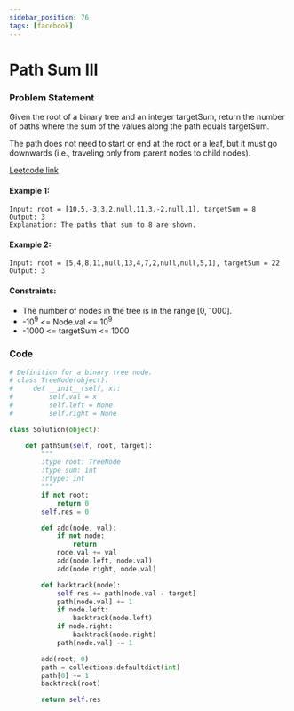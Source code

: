 ```yaml
---
sidebar_position: 76
tags: [facebook]
---
```


# Path Sum III

### Problem Statement

Given the root of a binary tree and an integer targetSum, return the number of paths where the sum of the values along the path equals targetSum.

The path does not need to start or end at the root or a leaf, but it must go downwards (i.e., traveling only from parent nodes to child nodes).

[Leetcode link](https://leetcode.com/problems/path-sum-iii/)

#### Example 1:

```
Input: root = [10,5,-3,3,2,null,11,3,-2,null,1], targetSum = 8
Output: 3
Explanation: The paths that sum to 8 are shown.
```

#### Example 2:

```
Input: root = [5,4,8,11,null,13,4,7,2,null,null,5,1], targetSum = 22
Output: 3
```

#### Constraints:

- The number of nodes in the tree is in the range [0, 1000].
- -10<sup>9</sup> <= Node.val <= 10<sup>9</sup>
- -1000 <= targetSum <= 1000

### Code

```python title="Python Code"
# Definition for a binary tree node.
# class TreeNode(object):
#     def __init__(self, x):
#         self.val = x
#         self.left = None
#         self.right = None

class Solution(object):

    def pathSum(self, root, target):
        """
        :type root: TreeNode
        :type sum: int
        :rtype: int
        """
        if not root:
            return 0
        self.res = 0

        def add(node, val):
            if not node:
                return
            node.val += val
            add(node.left, node.val)
            add(node.right, node.val)

        def backtrack(node):
            self.res += path[node.val - target]
            path[node.val] += 1
            if node.left:
                backtrack(node.left)
            if node.right:
                backtrack(node.right)
            path[node.val] -= 1

        add(root, 0)
        path = collections.defaultdict(int)
        path[0] += 1
        backtrack(root)

        return self.res


```
